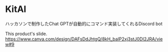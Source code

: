# KitAI
ハッカソンで制作したChat GPTが自動的にコマンド実装してくれるDiscord bot

This product's slide.
https://www.canva.com/design/DAFsDdJhtgQ/8kH_baIP2xj3stJ0DI2JRA/view#9
